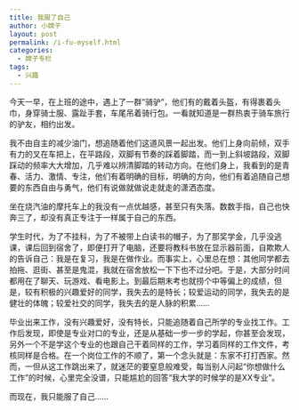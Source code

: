 ```yaml
---
title: 我服了自己
author: 小嫦子
layout: post
permalink: /i-fu-myself.html
categories:
  - 嫦子专栏
tags:
  - 兴趣
---
```

今天一早，在上班的途中，遇上了一群“骑驴”，他们有的戴着头盔，有得裹着头巾，身穿骑士服、露趾手套，车尾吊着骑行包。一看就知道是一群热衷于骑车旅行的驴友，相约出发。  


  
我不由自主的减少油门，想追随着他们这道风景一起出发。他们上身向前倾，双手有力的叉在车把上，在平路段，双脚有节奏的踩着脚踏，而一到上斜坡路段，双脚踩动的频率大大增加，几乎难以辨清脚踏的转动方向。在他们身上，我看到的是青春、活力、激情、专注，他们有着明确的目标，明确的方向，他们有着追随自己想要的东西自由与勇气，他们有说做就做说走就走的潇洒态度。

坐在烧汽油的摩托车上的我没有一点优越感，甚至只有失落。数数手指，自己也快奔三了，却没有真正专注于一样属于自己的东西。

学生时代，为了不挂科，为了不被带上白读书的帽子，为了那奖学金，几乎没逃课，课后回到宿舍了，即便打开了电脑，还要将教科书放在显示器前面，自欺欺人的告诉自己：我是在复习，我是在做作业。而事实上，心里总在想：其他同学都去拍拖、逛街、甚至是鬼混，我就在宿舍放松一下下也不过分吧。于是，大部分时间都用在了聊天、玩游戏、看电影上。到最后期末考也就捞个中等偏上的成绩，但是，较有积极的兴趣爱好的同学，我失去的是特长；较爱运动的同学，我失去的是健壮的体魄；较爱社交的同学，我失去的是人脉的积累……

毕业出来工作，没有兴趣爱好，没有特长，只能追随着自己所学的专业找工作。工作后发现，即使是专业对口的专业，还是从基础一步一步的学起，你甚至会发现，另外一个不是学这个专业的也跟自己干着同样的工作，学习着同样的工作文件，考核同样是合格。在一个岗位工作的不顺了，第一个念头就是：东家不打打西家。然而，一但从这工作跳出来了，就迷茫的要窒息般难受，每当别人问起“你想做什么工作”的时候，心里完全没谱，只能尴尬的回答“我大学的时候学的是XX专业”。

而现在，我只能服了自己……